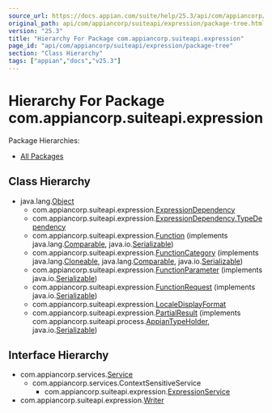 ```yaml
---
source_url: https://docs.appian.com/suite/help/25.3/api/com/appiancorp/suiteapi/expression/package-tree.html
original_path: api/com/appiancorp/suiteapi/expression/package-tree.html
version: "25.3"
title: "Hierarchy For Package com.appiancorp.suiteapi.expression"
page_id: "api/com/appiancorp/suiteapi/expression/package-tree"
section: "Class Hierarchy"
tags: ["appian","docs","v25.3"]
---
```



# Hierarchy For Package com.appiancorp.suiteapi.expression

Package Hierarchies:

-   [All Packages](../../../../overview-tree.html)

## Class Hierarchy

-   java.lang.[Object](https://docs.oracle.com/en/java/javase/17/docs/api/java.base/java/lang/Object.html "class or interface in java.lang")
    -   com.appiancorp.suiteapi.expression.[ExpressionDependency](ExpressionDependency.html "class in com.appiancorp.suiteapi.expression")
    -   com.appiancorp.suiteapi.expression.[ExpressionDependency.TypeDependency](ExpressionDependency.TypeDependency.html "class in com.appiancorp.suiteapi.expression")
    -   com.appiancorp.suiteapi.expression.[Function](Function.html "class in com.appiancorp.suiteapi.expression") (implements java.lang.[Comparable](https://docs.oracle.com/en/java/javase/17/docs/api/java.base/java/lang/Comparable.html "class or interface in java.lang")<T>, java.io.[Serializable](https://docs.oracle.com/en/java/javase/17/docs/api/java.base/java/io/Serializable.html "class or interface in java.io"))
    -   com.appiancorp.suiteapi.expression.[FunctionCategory](FunctionCategory.html "class in com.appiancorp.suiteapi.expression") (implements java.lang.[Cloneable](https://docs.oracle.com/en/java/javase/17/docs/api/java.base/java/lang/Cloneable.html "class or interface in java.lang"), java.lang.[Comparable](https://docs.oracle.com/en/java/javase/17/docs/api/java.base/java/lang/Comparable.html "class or interface in java.lang")<T>, java.io.[Serializable](https://docs.oracle.com/en/java/javase/17/docs/api/java.base/java/io/Serializable.html "class or interface in java.io"))
    -   com.appiancorp.suiteapi.expression.[FunctionParameter](FunctionParameter.html "class in com.appiancorp.suiteapi.expression") (implements java.io.[Serializable](https://docs.oracle.com/en/java/javase/17/docs/api/java.base/java/io/Serializable.html "class or interface in java.io"))
    -   com.appiancorp.suiteapi.expression.[FunctionRequest](FunctionRequest.html "class in com.appiancorp.suiteapi.expression") (implements java.io.[Serializable](https://docs.oracle.com/en/java/javase/17/docs/api/java.base/java/io/Serializable.html "class or interface in java.io"))
    -   com.appiancorp.suiteapi.expression.[LocaleDisplayFormat](LocaleDisplayFormat.html "class in com.appiancorp.suiteapi.expression")
    -   com.appiancorp.suiteapi.expression.[PartialResult](PartialResult.html "class in com.appiancorp.suiteapi.expression") (implements com.appiancorp.suiteapi.process.[AppianTypeHolder](../process/AppianTypeHolder.html "interface in com.appiancorp.suiteapi.process"), java.io.[Serializable](https://docs.oracle.com/en/java/javase/17/docs/api/java.base/java/io/Serializable.html "class or interface in java.io"))

## Interface Hierarchy

-   com.appiancorp.services.[Service](../../services/Service.html "interface in com.appiancorp.services")
    -   com.appiancorp.services.ContextSensitiveService
        -   com.appiancorp.suiteapi.expression.[ExpressionService](ExpressionService.html "interface in com.appiancorp.suiteapi.expression")
-   com.appiancorp.suiteapi.expression.[Writer](Writer.html "interface in com.appiancorp.suiteapi.expression")